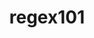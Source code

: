 ---
title: 'regex101'
description: 'one of the largest regex testing services in the world.'
link: 'https://regex101.com/'
imageURL: 'https://res.cloudinary.com/dc6mrv5cb/image/upload/v1718794070/personal-resources/javascript/regex101.com__iqfiun_is6ns8.webp'
---